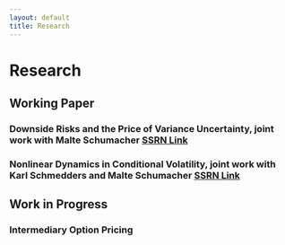 ```yaml
---
layout: default
title: Research
---
```


# Research #

## Working Paper

### Downside Risks and the Price of Variance Uncertainty, joint work with Malte Schumacher [SSRN Link](https://papers.ssrn.com/sol3/papers.cfm?abstract_id=3116676 "SSRN Link")

### Nonlinear Dynamics in Conditional Volatility, joint work with Karl Schmedders and Malte Schumacher [SSRN Link](https://papers.ssrn.com/sol3/papers.cfm?abstract_id=3575458 "SSRN Link")

## Work in Progress

### Intermediary Option Pricing
